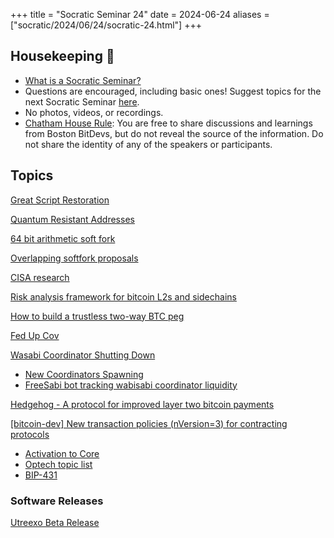 +++
title = "Socratic Seminar 24"
date = 2024-06-24
aliases = ["socratic/2024/06/24/socratic-24.html"]
+++

## Housekeeping 🧹

- [What is a Socratic Seminar?](https://bitdevs.org/about#socratic-seminars)
- Questions are encouraged, including basic ones! Suggest topics for the next Socratic Seminar [here](https://github.com/0xBEEFCAF3/bostonbitdevs/issues/new).
- No photos, videos, or recordings.
- [Chatham House Rule](https://www.chathamhouse.org/about-us/chatham-house-rule): You are free to share discussions and learnings from Boston BitDevs, but do not reveal the source of the information. Do not share the identity of any of the speakers or participants.

## Topics

[Great Script Restoration](https://github.com/rustyrussell/bips/blob/guilt/varops/bip-unknown-var-budget-script.mediawiki)

[Quantum Resistant Addresses](https://github.com/cryptoquick/bips/blob/p2qrh/bip-p2qrh.mediawiki)

[64 bit arithmetic soft fork](https://delvingbitcoin.org/t/64-bit-arithmetic-soft-fork/397/49)

[Overlapping softfork proposals](https://delvingbitcoin.org/t/64-bit-arithmetic-soft-fork/397/49)

[CISA research](https://cisaresearch.org/)

[Risk analysis framework for bitcoin L2s and sidechains](https://delvingbitcoin.org/t/proposed-risk-framework-for-bitcoin-l2s-and-sidechains/933)

[How to build a trustless two-way BTC peg](https://github.com/alpenlabs/Technical-Whitepaper/blob/main/whitepaper_v085.pdf)

[Fed Up Cov](https://rubin.io/bitcoin/2024/05/29/fed-up-covenants/)

[Wasabi Coordinator Shutting Down](https://x.com/wasabiwallet/status/1786083838415769673)

- [New Coordinators Spawning](https://x.com/nopara73/status/1797232582003691699)
- [FreeSabi bot tracking wabisabi coordinator liquidity](https://x.com/FreeSabiBot)

[Hedgehog - A protocol for improved layer two bitcoin payments](https://github.com/supertestnet/hedgehog)

[[bitcoin-dev] New transaction policies (nVersion=3) for contracting protocols](https://lists.linuxfoundation.org/pipermail/bitcoin-dev/2022-September/020937.html)

- [Activation to Core](https://github.com/bitcoin/bitcoin/pull/29496)
- [Optech topic list](https://bitcoinops.org/en/topics/version-3-transaction-relay/)
- [BIP-431](https://github.com/bitcoin/bips/blob/master/bip-0431.mediawiki)

### Software Releases

[Utreexo Beta Release](https://groups.google.com/g/bitcoindev/c/5GyV9af9lv4)
